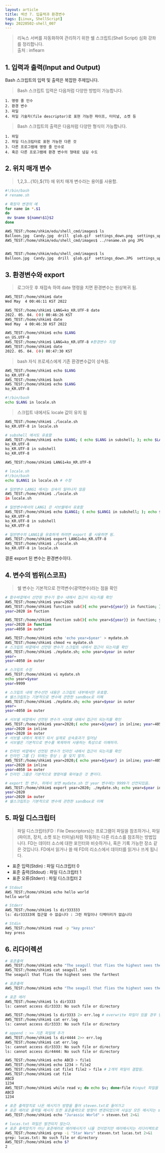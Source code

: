 ```yaml
---
layout: article
title: 섹션 7. 입출력과 환경변수
tags: [Linux, ShellScript]
key: 20220502-shell_007
---
```


> 리눅스 서버를 자동화하여 관리하기 위한 쉘 스크립트(Shell Script) 심화 강좌를 정리합니다.  
> 출처 : inflearn  

## 1. 입력과 출력(Input and Output)

Bash 스크립트의 입력 및 출력은 복잡한 주제입니다.

> Bash 스크립트 입력은 다음처럼 다양한 방법이 가능합니다.

    1. 명령 줄 인수
    2. 환경 변수
    3. 파일
    4. 파일 기술자(file descriptor)로 표현 가능한 파이프, 터미널, 소켓 등

> Bash 스크립트의 출력은 다음처럼 다양한 형식이 가능합니다.

    1. 파일
    2. 파일 디스크립터로 표현 가능한 다른 것
    3. 다른 프로그램에 명령 줄 인수로
    4. 혹은 다른 프로그램에 환경 변수의 형태로 넘길 수도

## 2. 위치 매개 변수

> $1,$2,$3 ...${10},${11} 에 위치 매개 변수라는 용어를 사용함.

```bash
#!/bin/bash
# rename.sh

# 확장자 변경의 예
for name in *.$1
do
 mv $name ${name%$1}$2
done
```

```bash
AWS_TEST:/home/shkim/edu/shell_cmd/images$ ls
Balloon.jpg  Candy.jpg  drill  glob.gif  settings_down.png  settings_up.png  shadingimage.tiff  smaller.tiff
AWS_TEST:/home/shkim/edu/shell_cmd/images$ ../rename.sh png JPG


AWS_TEST:/home/shkim/edu/shell_cmd/images$ ls
Balloon.jpg  Candy.jpg  drill  glob.gif  settings_down.JPG  settings_up.JPG  shadingimage.tiff  smaller.tiff
```

## 3. 환경변수와 export

> 로그아웃 후 재접속 하여 date 명령을 치면 환경변수는 원상복귀 됨.

```bash
AWS_TEST:/home/shkim$ date
Wed May  4 00:46:11 KST 2022

AWS_TEST:/home/shkim$ LANG=ko_KR.UTF-8 date
2022. 05. 04. (수) 00:46:26 KST
AWS_TEST:/home/shkim$ date
Wed May  4 00:46:30 KST 2022

AWS_TEST:/home/shkim$ echo $LANG
en_US.UTF-8
AWS_TEST:/home/shkim$ LANG=ko_KR.UTF-8 #환경변수 지정
AWS_TEST:/home/shkim$ date
2022. 05. 04. (수) 00:47:30 KST
```


> bash 자식 프로세스에게 기존 환경변수값이 상속됨.  

```bash
AWS_TEST:/home/shkim$ echo $LANG
ko_KR.UTF-8
AWS_TEST:/home/shkim$ bash
AWS_TEST:/home/shkim$ echo $LANG
ko_KR.UTF-8
```

```bash
#!/bin/bash
echo $LANG in locale.sh
```

> 스크립트 내에서도 locale 값이 유지 됨

```bash
AWS_TEST:/home/shkim$ ./locale.sh 
ko_KR.UTF-8 in locale.sh

# subshell 에서도 유효함
AWS_TEST:/home/shkim$ echo $LANG; ( echo $LANG in subshell; ); echo $LANG
ko_KR.UTF-8
ko_KR.UTF-8 in subshell
ko_KR.UTF-8
```

```bash
AWS_TEST:/home/shkim$ LANG1=ko_KR.UTF-8

# locale.sh
#!/bin/bash
echo $LANG1 in locale.sh # 수정

# 일반변수 LANG1 에서는 상속이 일어나지 않음
AWS_TEST:/home/shkim$ ./locale.sh 
in locale.sh
```

```bash
# 일반변수에서의 LANG1 은 서브쉘에서 유효함
AWS_TEST:/home/shkim$ echo $LANG1; ( echo $LANG1 in subshell; ); echo $LANG1
ko_KR.UTF-8
ko_KR.UTF-8 in subshell
ko_KR.UTF-8
```

```bash
# 일반변수의 LANG1을 유효하게 하려면 export 를 사용하면 됨.
AWS_TEST:/home/shkim$ export LANG1=ko_KR.UTF-8
AWS_TEST:/home/shkim$ ./locale.sh 
ko_KR.UTF-8 in locale.sh
```
결론 export 된 변수는 환경변수이다.

## 4. 변수의 범위(스코프)

> 쉘 변수는 기본적으로 전역변수(광역변수)라는 점을 확인

```bash
# 함수바깥에서 선언된 변수가 함수 내에서 접근이 되는지를 확인
AWS_TEST:/home/shkim$ year=2020
AWS_TEST:/home/shkim$ function sub(){ echo year=${year}} in function; };sub
year=2020 in fuction

AWS_TEST:/home/shkim$ function sub(){ echo year=${year}} in function; year=4050;};sub; echo year=${year} in outer
year=2020 in function
year=4050 in outer

AWS_TEST:/home/shkim$ echo 'echo year=$year' > mydate.sh
AWS_TEST:/home/shkim$ chmod +x mydate.sh
# 스크립트 바깥에서 선언된 변수가 스크립트 내에서 접근이 되는지를 확인
AWS_TEST:/home/shkim$ ./mydate.sh; echo year=$year in outer
year=
year=4050 in outer

# 스크립트 수정
AWS_TEST:/home/shkim$ vi mydate.sh
echo year=$year
year=9999

# 스크립트 내에 변수선언 내용은 스크립트 내부에서만 유효함. 
# 쉘스크립트는 기본적으로 변수에 관한한 sandbox로 이해
AWS_TEST:/home/shkim$ ./mydate.sh; echo year=$year in outer
year=
year=4050 in outer
```

```bash
# 서브쉘 바깥에서 선언된 변수가 서브쉘 내에서 접근이 되는지를 확인
AWS_TEST:/home/shkim$ year=2020;( echo year=${year} in inline; year=4050); echo year=${year} in outer
year=2020 in inline
year=2020 in outer
# 서브쉘 내에서 복제가 되서 실제로 상속효과가 일어남
# 서브쉘은 기본적으로 변수를 복제하여 사용하는 특성으로 이해하자.
```


```bash
# 인라인 바깥에서 선언된 변수가 인라인 내에서 접근이 되는지를 확인
# 인라인 그룹 {} 뒤에는 항상 ; 을 잊지 말자.
AWS_TEST:/home/shkim$ year=2020;{ echo year=${year} in inline; year=4050;}; echo year=${year} in outer
year=2020 in inline
year=4050 in outer
# 인라인 그룹은 기본적으로 명령어를 묶어놓은 것 뿐이다.
```

```bash
# export 한 변수, 위에서 보면 mydate.sh 안 year 변수에는 9999가 선언되있음.
AWS_TEST:/home/shkim$ export year=2020; ./mydate.sh; echo year=$year in outer
year=2020
year=2020 in outer
# 쉘스크립트는 기본적으로 변수에 관한한 sandbox로 이해
```

## 5. 파일 디스크립터

> 파일 디스크립터(FD : File Descriptors)는 프로그램이 파일을 참조하거나, 파일(파이프, 장치, 소켓 또는 터미널)처럼
> 작동하는 다른 리소스를 참조하는 방법입니다. FD는 데이터 소스에 대한 포인터와 비슷하거나, 혹은 기록 가능한 장소 같은 것입니다.
> FD에서 읽거나 쓸 때 FD의 리소스에서 데이터를 읽거나 쓰게 됩니다.

 - 표준 입력(Stdin) : 파일 디스크립터 0
 - 표준 출력(Stdout) : 파일 디스크립터 1
 - 표준 오류(Stderr) : 파일 디스크립터 2

```bash
# Stdout
AWS_TEST:/home/shkim$ echo hello world
hello world

# Stderr
AWS_TEST:/home/shkim$ ls dir333333
ls: dir33333에 접근할 수 없습니다 : 그런 파일이나 디렉터리가 없습니다

# Stdin
AWS_TEST:/home/shkim$ read -p "key press"
key press
```

## 6. 리다이렉션

```bash
# 표준출력
AWS_TEST:/home/shkim$ echo "The seagull that flies the highest sees the farthest" > seagull.txt
AWS_TEST:/home/shkim$ cat seagull.txt
The seagull that flies the highest sees the farthest

# 표준출력
AWS_TEST:/home/shkim$ echo "The seagull that flies the highest sees the farthest" 1> seagull.txt
```

```bash
# 표준 에러
AWS_TEST:/home/shkim$ ls dir3333
ls: cannot access dir3333: No such file or directory

AWS_TEST:/home/shkim$ ls dir3333 2> err.log # overwrite 파일이 있을 경우 덮어씀
AWS_TEST:/home/shkim$ cat err.log
ls: cannot access dir3333: No such file or directory

# append : >> 기존 파일에 추가
AWS_TEST:/home/shkim$ ls dir4444 2>> err.log
AWS_TEST:/home/shkim$ cat err.log
ls: cannot access dir3333: No such file or directory
ls: cannot access dir4444: No such file or directory
```

```bash
AWS_TEST:/home/shkim$ echo ABCD > file1
AWS_TEST:/home/shkim$ echo 1234 > file2
AWS_TEST:/home/shkim$ cat file1 file2 > file # 2개의 파일이 결합됨.
AWS_TEST:/home/shkim$ cat file
ABCD
1234
AWS_TEST:/home/shkim$ while read v; do echo $v; done<file #input 파일을 입력 받음
ABCD
1234

# 표준 출력장치로 나온 메시지가 방향을 틀어 steven.txt로 들어가고
# 표준 에러로 출력될 메시지 또한 표준출력으로 방향이 변경되었으며 사실상 모든 메시지는 steven.txt에 남게된다.
AWS_TEST:/home/shkim$ echo "Jurassic World" > steven.txt 2>&1

# lucas.txt 파일은 발견되지 않는다.
# 표준 출력장치가 아닌 표준에러로 에러메시지가 나올 것이었지만 에러메시지는 리다이렉트로 인해 표준에러가 아닌 표준출력으로 에레메시지가 출력됨.
AWS_TEST:/home/shkim$ grep -i "Star Wars" steven.txt lucas.txt 2>&1
grep: lucas.txt: No such file or directory
AWS_TEST:/home/shkim$ echo $?
2
```